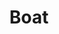 ---
title: Boat
tags: ["boat", "watercraft", "vessel", "ship", "marine", "sailing"]
icon: boat
svg: '<svg xmlns="http://www.w3.org/2000/svg" width="24" height="24" fill="none" viewBox="0 0 24 24" stroke-width="1.5" stroke-linecap="round" stroke-linejoin="round" stroke="currentColor"><path d="m4.8 17.194-.597-3.343a2 2 0 0 1 1.326-2.246l.171-.058m0 0 5.658-1.92a2 2 0 0 1 1.284 0l5.658 1.92m-12.6 0v-3.8a2 2 0 0 1 2-2h2.5m8.1 5.8.171.058a2 2 0 0 1 1.326 2.246l-.597 3.342m-.9-5.646v-3.8a2 2 0 0 0-2-2h-2.5m-3.6 0h3.6m-3.6 0V4.8a1.8 1.8 0 0 1 3.6 0v.947M3 20.399c.647.657 2.222.843 3.725.216 1.032-.43 2.336-.441 3.391-.071a5.83 5.83 0 0 0 3.768 0c1.055-.37 2.359-.36 3.39.07 1.504.628 3.08.442 3.726-.216"/></svg>'
---